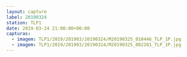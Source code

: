 ```yaml
---
layout: capture
label: 20190324
station: TLP1
date: 2019-03-24 21:00:00+00:00
capturas:
  - imagem: TLP1/2019/201903/20190324/M20190325_010446_TLP_1P.jpg
  - imagem: TLP1/2019/201903/20190324/M20190325_082201_TLP_1P.jpg
---
```

